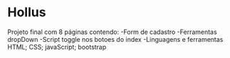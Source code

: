 # Hollus
 Projeto final com 8 páginas contendo:
 -Form de cadastro
 -Ferramentas dropDown
 -Script toggle nos botoes do index
 -Linguagens e ferramentas HTML; CSS; javaScript; bootstrap
